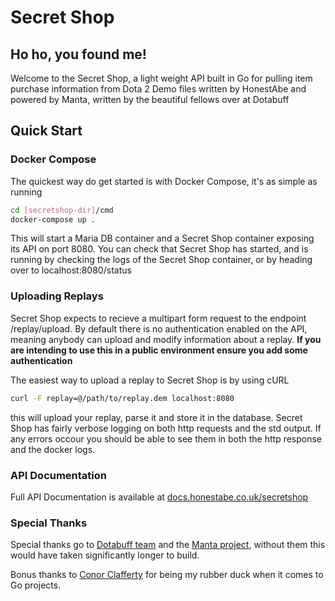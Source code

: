 # Secret Shop
## Ho ho, you found me!
Welcome to the Secret Shop, a light weight API built in Go for pulling item
purchase information from Dota 2 Demo files written by HonestAbe and powered
by Manta, written by the beautiful fellows over at Dotabuff

## Quick Start
### Docker Compose
The quickest way do get started is with Docker Compose, it's as simple as running

```sh
cd [secretshop-dir]/cmd
docker-compose up .
```

This will start a Maria DB container and a Secret Shop container exposing its API
on port 8080. You can check that Secret Shop has started, and is running by checking
the logs of the Secret Shop container, or by heading over to localhost:8080/status

### Uploading Replays
Secret Shop expects to recieve a multipart form request to the endpoint /replay/upload.
By default there is no authentication enabled on the API, meaning anybody can upload
and modify information about a replay. **If you are intending to use this in a public
environment ensure you add some authentication**

The easiest way to upload a replay to Secret Shop is by using cURL
``` sh
curl -F replay=@/path/to/replay.dem localhost:8080
```
this will upload your replay, parse it and store it in the database. Secret Shop has 
fairly verbose logging on both http requests and the std output. If any errors occour 
you should be able to see them in both the http response and the docker logs.

### API Documentation
Full API Documentation is available at [docs.honestabe.co.uk/secretshop](https://docs.honestabe.co.uk/secretshop)

### Special Thanks
Special thanks go to [Dotabuff team](https://www.dotabuff.com/) and the [Manta project](https://github.com/dotabuff/manta), without them this would have 
taken significantly longer to build.

Bonus thanks to [Conor Clafferty](https://github.com/cclafferty) for being my rubber duck when it comes to Go projects.
